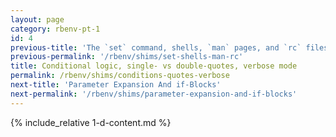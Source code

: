 ```yaml
---
layout: page
category: rbenv-pt-1
id: 4
previous-title: 'The `set` command, shells, `man` pages, and `rc` files'
previous-permalink: '/rbenv/shims/set-shells-man-rc'
title: Conditional logic, single- vs double-quotes, verbose mode
permalink: /rbenv/shims/conditions-quotes-verbose
next-title: 'Parameter Expansion And if-Blocks'
next-permalink: '/rbenv/shims/parameter-expansion-and-if-blocks'
---
```


{% include_relative 1-d-content.md %}
